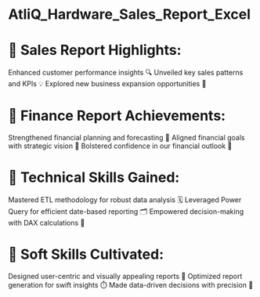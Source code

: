 # AtliQ_Hardware_Sales_Report_Excel

# 🎯 Sales Report Highlights:
  Enhanced customer performance insights 🔍
  Unveiled key sales patterns and KPIs 💡
  Explored new business expansion opportunities 🌟

# 💼 Finance Report Achievements:
  Strengthened financial planning and forecasting 💪
  Aligned financial goals with strategic vision 🎯
  Bolstered confidence in our financial outlook 🚀
  
# 🔧 Technical Skills Gained:
  Mastered ETL methodology for robust data analysis 🗓️
  Leveraged Power Query for efficient date-based reporting 🗂️
  Empowered decision-making with DAX calculations 🔢
# 🤝 Soft Skills Cultivated:
  Designed user-centric and visually appealing reports 🎨
  Optimized report generation for swift insights ⏱️
  Made data-driven decisions with precision 📝
